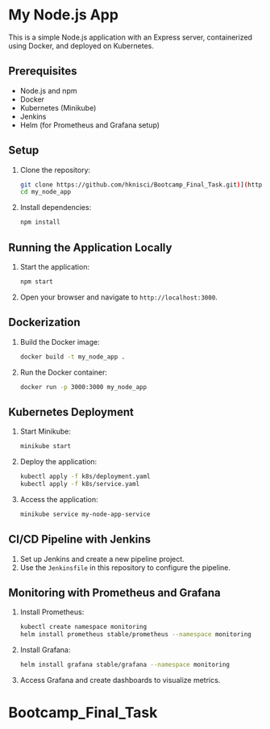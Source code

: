 # My Node.js App

This is a simple Node.js application with an Express server, containerized using Docker, and deployed on Kubernetes.

## Prerequisites

- Node.js and npm
- Docker
- Kubernetes (Minikube)
- Jenkins
- Helm (for Prometheus and Grafana setup)

## Setup

1. Clone the repository:
   ```bash
   git clone https://github.com/hknisci/Bootcamp_Final_Task.git)](https://github.com/hknisci/Bootcamp_Final_Task.git
   cd my_node_app
   ```

2. Install dependencies:
   ```bash
   npm install
   ```

## Running the Application Locally

1. Start the application:
   ```bash
   npm start
   ```

2. Open your browser and navigate to `http://localhost:3000`.

## Dockerization

1. Build the Docker image:
   ```bash
   docker build -t my_node_app .
   ```

2. Run the Docker container:
   ```bash
   docker run -p 3000:3000 my_node_app
   ```

## Kubernetes Deployment

1. Start Minikube:
   ```bash
   minikube start
   ```

2. Deploy the application:
   ```bash
   kubectl apply -f k8s/deployment.yaml
   kubectl apply -f k8s/service.yaml
   ```

3. Access the application:
   ```bash
   minikube service my-node-app-service
   ```

## CI/CD Pipeline with Jenkins

1. Set up Jenkins and create a new pipeline project.
2. Use the `Jenkinsfile` in this repository to configure the pipeline.

## Monitoring with Prometheus and Grafana

1. Install Prometheus:
   ```bash
   kubectl create namespace monitoring
   helm install prometheus stable/prometheus --namespace monitoring
   ```

2. Install Grafana:
   ```bash
   helm install grafana stable/grafana --namespace monitoring
   ```

3. Access Grafana and create dashboards to visualize metrics.


# Bootcamp_Final_Task
